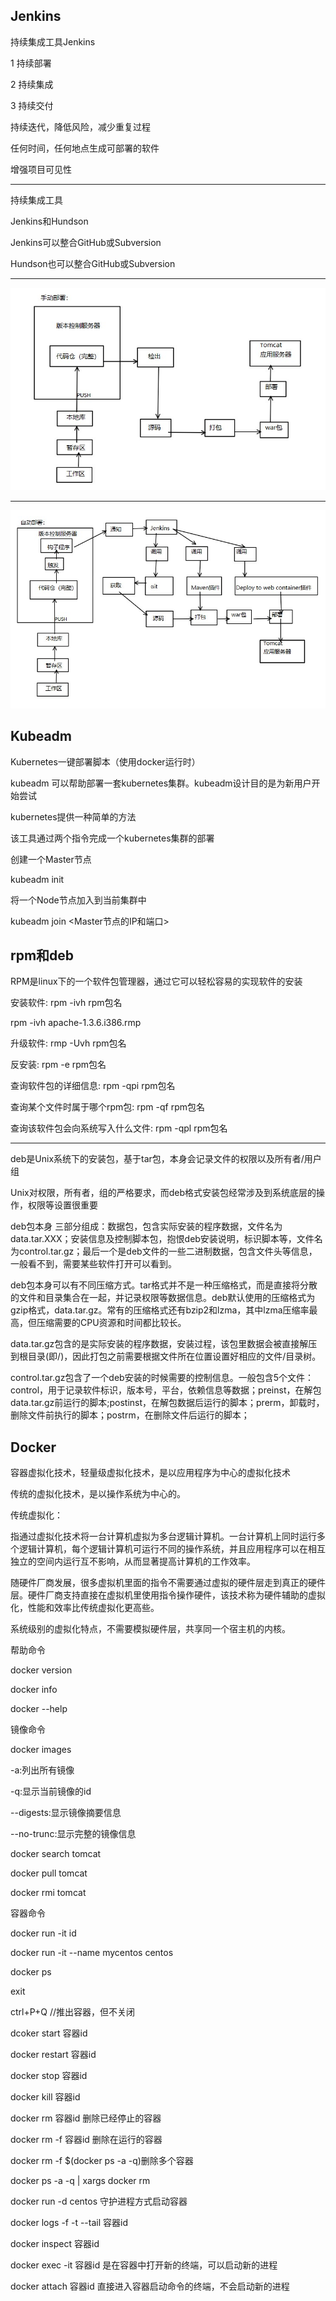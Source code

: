 ## Jenkins

持续集成工具Jenkins

1 持续部署

2 持续集成

3 持续交付

 

持续迭代，降低风险，减少重复过程

任何时间，任何地点生成可部署的软件

增强项目可见性

-----

持续集成工具

Jenkins和Hundson

Jenkins可以整合GitHub或Subversion

Hundson也可以整合GitHub或Subversion

---

![Aaron Swartz](https://github.com/TianyuSANG/Document/raw/main/jpg/Manual%20Jenkins.jpg)

---

![Aaron Swartz](https://github.com/TianyuSANG/Document/raw/main/jpg/Auto%20Jenkins.jpg)

## Kubeadm

Kubernetes一键部署脚本（使用docker运行时）

kubeadm 可以帮助部署一套kubernetes集群。kubeadm设计目的是为新用户开始尝试

kubernetes提供一种简单的方法

 

该工具通过两个指令完成一个kubernetes集群的部署

创建一个Master节点

kubeadm init

将一个Node节点加入到当前集群中

kubeadm join <Master节点的IP和端口>



## rpm和deb

RPM是linux下的一个软件包管理器，通过它可以轻松容易的实现软件的安装

安装软件: rpm -ivh rpm包名

rpm -ivh apache-1.3.6.i386.rmp

升级软件: rmp -Uvh rpm包名

反安装: rpm -e rpm包名

查询软件包的详细信息: rpm -qpi rpm包名

查询某个文件时属于哪个rpm包: rpm -qf rpm包名

查询该软件包会向系统写入什么文件: rpm -qpl rpm包名

---

deb是Unix系统下的安装包，基于tar包，本身会记录文件的权限以及所有者/用户组

Unix对权限，所有者，组的严格要求，而deb格式安装包经常涉及到系统底层的操作，权限等设置很重要

deb包本身 三部分组成：数据包，包含实际安装的程序数据，文件名为data.tar.XXX；安装信息及控制脚本包，抱恨deb安装说明，标识脚本等，文件名为control.tar.gz；最后一个是deb文件的一些二进制数据，包含文件头等信息，一般看不到，需要某些软件打开可以看到。

deb包本身可以有不同压缩方式。tar格式并不是一种压缩格式，而是直接将分散的文件和目录集合在一起，并记录权限等数据信息。deb默认使用的压缩格式为gzip格式，data.tar.gz。常有的压缩格式还有bzip2和lzma，其中lzma压缩率最高，但压缩需要的CPU资源和时间都比较长。

data.tar.gz包含的是实际安装的程序数据，安装过程，该包里数据会被直接解压到根目录(即/)，因此打包之前需要根据文件所在位置设置好相应的文件/目录树。

control.tar.gz包含了一个deb安装的时候需要的控制信息。一般包含5个文件：control，用于记录软件标识，版本号，平台，依赖信息等数据；preinst，在解包data.tar.gz前运行的脚本;postinst，在解包数据后运行的脚本；prerm，卸载时，删除文件前执行的脚本；postrm，在删除文件后运行的脚本；



## Docker

容器虚拟化技术，轻量级虚拟化技术，是以应用程序为中心的虚拟化技术

传统的虚拟化技术，是以操作系统为中心的。



传统虚拟化：

指通过虚拟化技术将一台计算机虚拟为多台逻辑计算机。一台计算机上同时运行多个逻辑计算机，每个逻辑计算机可运行不同的操作系统，并且应用程序可以在相互独立的空间内运行互不影响，从而显著提高计算机的工作效率。

随硬件厂商发展，很多虚拟机里面的指令不需要通过虚拟的硬件层走到真正的硬件层。硬件厂商支持直接在虚拟机里使用指令操作硬件，该技术称为硬件辅助的虚拟化，性能和效率比传统虚拟化更高些。

系统级别的虚拟化特点，不需要模拟硬件层，共享同一个宿主机的内核。

 

帮助命令

docker version

docker info

docker --help

镜像命令

docker images 

-a:列出所有镜像

-q:显示当前镜像的id

--digests:显示镜像摘要信息

--no-trunc:显示完整的镜像信息

docker search tomcat

docker pull tomcat

docker rmi tomcat

容器命令

docker run -it id

docker run -it --name mycentos centos

docker ps

exit

ctrl+P+Q //推出容器，但不关闭

dcoker start 容器id

docker restart 容器id

docker stop 容器id

docker kill 容器id

docker rm 容器id 删除已经停止的容器

docker rm -f 容器id 删除在运行的容器

docker rm -f $(docker ps -a -q)删除多个容器

docker ps -a -q | xargs docker rm

 

docker run -d centos 守护进程方式启动容器

docker logs -f -t --tail 容器id

docker inspect 容器id

docker exec -it 容器id 是在容器中打开新的终端，可以启动新的进程

docker attach 容器id 直接进入容器启动命令的终端，不会启动新的进程